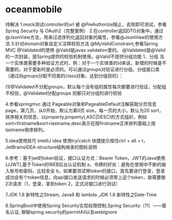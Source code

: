 # oceanmobile

待解决
1.mock测试controller的url 被 @PreAuthorize阻止，去除即可测试，参看Spring Security 与 OAuth2（完整案例）
2.在controller返回DTO对象中，通过@JsonView方法，用来过滤序列化返回对象的属性，参看@JsonView的使用方法
3.针对domain对象自定义注释校验方法 @MyValidConstraint,参看Spring MVC @Validated的使用
  @Valid是javax.validation里的。
  @Validated是@Valid 的一次封装，是Spring提供的校验机制使用。@Valid不提供分组功能
  1、分组
  当一个实体类需要多种验证方式时，例：对于一个实体类的id来说，新增的时候是不需要的，对于更新时是必须的。可以通过groups对验证进行分组，分组接口类（通过向groups分配不同类的class对象，达到分组目的）：
  
  (1)@Validated不分配groups，默认每个没有组的属性每次都要进行验证，分配组不校验，@Validated分配groups 则都只对分组的进行校验

4.参看springmvc 通过 Pageable对象和PageableDefault注解获取分页信息
page，第几页，从0开始，默认为第0页
size，每一页的大小，默认为20
sort，排序相关的信息，以property,property(,ASC|DESC)的方式组织，例如sort=firstname&sort=lastname,desc表示在按firstname正序排列基础上按lastname倒序排列。

5.idea使用技巧  intelliJ idea 使用try/catch 快捷提示按住ctrl + alt + t，JetBrainsIDEA-structure结构继承的图标说明

6.参考：基于jwt的token验证，接口认证方式：Bearer Token，JWT的Java使用 (JJWT),基于Token的WEB后台认证机制
a，令牌的好处：避免在使用中不断的输入账号和密码，比较安全
b，如果要测试带token的接口，首先要进行登录，登录成功会有个token信息，向api接口发送请求的时候必须带上这个token，故需要做2次请求（1，登录，拿到token 2，正式对接口进行测试）

7.JDK 1.8 新特性之Stream, Java8 和 lambda ,JDK 1.8 新特性之Date-Time

8.SpringBoot中使用Spring Security实现权限控制,Spring Security（11）——匿名认证, 聊聊spring security的permitAll以及webIgnore